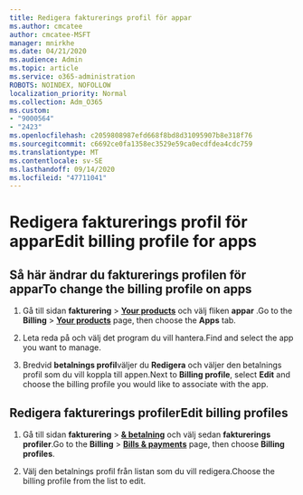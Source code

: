 ```yaml
---
title: Redigera fakturerings profil för appar
ms.author: cmcatee
author: cmcatee-MSFT
manager: mnirkhe
ms.date: 04/21/2020
ms.audience: Admin
ms.topic: article
ms.service: o365-administration
ROBOTS: NOINDEX, NOFOLLOW
localization_priority: Normal
ms.collection: Adm_O365
ms.custom:
- "9000564"
- "2423"
ms.openlocfilehash: c2059808987efd668f8bd8d31095907b8e318f76
ms.sourcegitcommit: c6692ce0fa1358ec3529e59ca0ecdfdea4cdc759
ms.translationtype: MT
ms.contentlocale: sv-SE
ms.lasthandoff: 09/14/2020
ms.locfileid: "47711041"
---
```

# <a name="edit-billing-profile-for-apps"></a><span data-ttu-id="fd0c1-102">Redigera fakturerings profil för appar</span><span class="sxs-lookup"><span data-stu-id="fd0c1-102">Edit billing profile for apps</span></span>

## <a name="to-change-the-billing-profile-on-apps"></a><span data-ttu-id="fd0c1-103">Så här ändrar du fakturerings profilen för appar</span><span class="sxs-lookup"><span data-stu-id="fd0c1-103">To change the billing profile on apps</span></span>

1. <span data-ttu-id="fd0c1-104">Gå till sidan **fakturering**  >  **[Your products](https://go.microsoft.com/fwlink/p/?linkid=842054)** och välj fliken **appar** .</span><span class="sxs-lookup"><span data-stu-id="fd0c1-104">Go to the **Billing** > **[Your products](https://go.microsoft.com/fwlink/p/?linkid=842054)** page, then choose the **Apps** tab.</span></span>

2. <span data-ttu-id="fd0c1-105">Leta reda på och välj det program du vill hantera.</span><span class="sxs-lookup"><span data-stu-id="fd0c1-105">Find and select the app you want to manage.</span></span>  

3. <span data-ttu-id="fd0c1-106">Bredvid **betalnings profil**väljer du **Redigera** och väljer den betalnings profil som du vill koppla till appen.</span><span class="sxs-lookup"><span data-stu-id="fd0c1-106">Next to **Billing profile**, select **Edit** and choose the billing profile you would like to associate with the app.</span></span>

## <a name="edit-billing-profiles"></a><span data-ttu-id="fd0c1-107">Redigera fakturerings profiler</span><span class="sxs-lookup"><span data-stu-id="fd0c1-107">Edit billing profiles</span></span>

1. <span data-ttu-id="fd0c1-108">Gå till sidan **fakturering**  >  **[& betalning](https://go.microsoft.com/fwlink/p/?linkid=848039)** och välj sedan **fakturerings profiler**.</span><span class="sxs-lookup"><span data-stu-id="fd0c1-108">Go to the **Billing** > **[Bills & payments](https://go.microsoft.com/fwlink/p/?linkid=848039)** page, then choose **Billing profiles**.</span></span>

2. <span data-ttu-id="fd0c1-109">Välj den betalnings profil från listan som du vill redigera.</span><span class="sxs-lookup"><span data-stu-id="fd0c1-109">Choose the billing profile from the list to edit.</span></span>